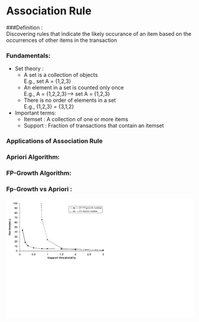 # Association Rule  
###Definition :  
Discovering rules that indicate the likely occurance of an item based on the occurrences of other items in the transaction  
### Fundamentals:  
- Set theory :  
    - A set is a collection of objects  
    E.g., set A = {1,2,3}  
    - An element in a set is counted only once  
    E.g., A = {1,2,2,3}--> set A = {1,2,3}  
    - There is no order of elements in a set  
    E.g., {1,2,3} = {3,1,2}  
- Important terms:  
    - Itemset : A collection of one or more items  
    - Support : Fraction of transactions that contain an itemset  
    
### Applications of Association Rule  
    
### Apriori Algorithm:  
  
### FP-Growth Algorithm:  
  
### Fp-Growth vs Apriori :  
![Scalability](/images/FP_Growth_vs_Apriori.jpg) 
